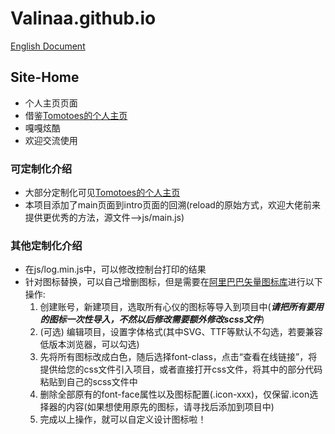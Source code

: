 # Valinaa.github.io
[English Document](https://github.com/Valinaa/Valinaa.github.io/blob/main/docs/README.md)
## Site-Home
- 个人主页页面
- 借鉴[Tomotoes的个人主页](https://github.com/Tomotoes/HomePage)
- 嘎嘎炫酷
- 欢迎交流使用
### 可定制化介绍
- 大部分定制化可见[Tomotoes的个人主页](https://github.com/Tomotoes/HomePage)
- 本项目添加了main页面到intro页面的回溯(reload的原始方式，欢迎大佬前来提供更优秀的方法，源文件-->js/main.js)
### 其他定制化介绍
- 在js/log.min.js中，可以修改控制台打印的结果
- 针对图标替换，可以自己增删图标，但是需要在[阿里巴巴矢量图标库](https://www.iconfont.cn)进行以下操作: 
  1. 创建账号，新建项目，选取所有心仪的图标等导入到项目中(***请把所有要用的图标一次性导入，不然以后修改需要额外修改scss文件***)
  2. (可选) 编辑项目，设置字体格式(其中SVG、TTF等默认不勾选，若要兼容低版本浏览器，可以勾选)
  3. 先将所有图标改成白色，随后选择font-class，点击“查看在线链接”，将提供给您的css文件引入项目，或者直接打开css文件，将其中的部分代码粘贴到自己的scss文件中
  4. 删除全部原有的font-face属性以及图标配置(.icon-xxx)，仅保留.icon选择器的内容(如果想使用原先的图标，请寻找后添加到项目中)
  5. 完成以上操作，就可以自定义设计图标啦！

